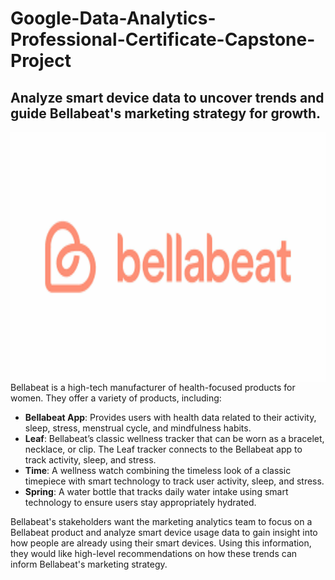 # Google-Data-Analytics-Professional-Certificate-Capstone-Project

## Analyze smart device data to uncover trends and guide Bellabeat's marketing strategy for growth.

<img align="right" width="650" height="400" src="bellabeat.png">

Bellabeat is a high-tech manufacturer of health-focused products for women. They offer a variety of products, including:

- **Bellabeat App**: Provides users with health data related to their activity, sleep, stress, menstrual cycle, and mindfulness habits.  
- **Leaf**: Bellabeat’s classic wellness tracker that can be worn as a bracelet, necklace, or clip. The Leaf tracker connects to the Bellabeat app to track activity, sleep, and stress.  
- **Time**: A wellness watch combining the timeless look of a classic timepiece with smart technology to track user activity, sleep, and stress.  
- **Spring**: A water bottle that tracks daily water intake using smart technology to ensure users stay appropriately hydrated.  

Bellabeat's stakeholders want the marketing analytics team to focus on a Bellabeat product and analyze smart device usage data to gain insight into how people are already using their smart devices. Using this information, they would like high-level recommendations on how these trends can inform Bellabeat's marketing strategy.
